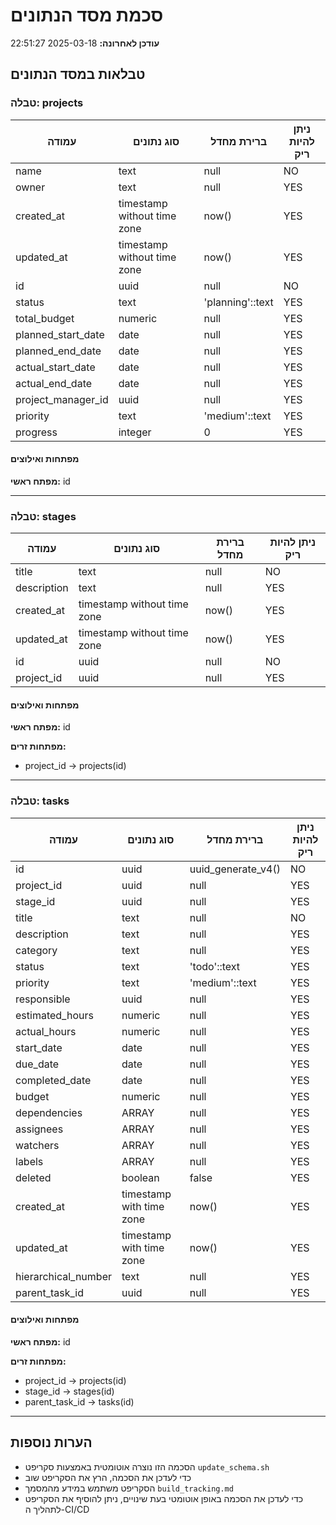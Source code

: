 # סכמת מסד הנתונים

**עודכן לאחרונה:** 2025-03-18 22:51:27

## טבלאות במסד הנתונים

### טבלה: projects

| עמודה | סוג נתונים | ברירת מחדל | ניתן להיות ריק |
|-------|------------|-------------|-----------------|
| name | text | null | NO |
| owner | text | null | YES |
| created_at | timestamp without time zone | now() | YES |
| updated_at | timestamp without time zone | now() | YES |
| id | uuid | null | NO |
| status | text | 'planning'::text | YES |
| total_budget | numeric | null | YES |
| planned_start_date | date | null | YES |
| planned_end_date | date | null | YES |
| actual_start_date | date | null | YES |
| actual_end_date | date | null | YES |
| project_manager_id | uuid | null | YES |
| priority | text | 'medium'::text | YES |
| progress | integer | 0 | YES |

#### מפתחות ואילוצים

**מפתח ראשי:** id

---

### טבלה: stages

| עמודה | סוג נתונים | ברירת מחדל | ניתן להיות ריק |
|-------|------------|-------------|-----------------|
| title | text | null | NO |
| description | text | null | YES |
| created_at | timestamp without time zone | now() | YES |
| updated_at | timestamp without time zone | now() | YES |
| id | uuid | null | NO |
| project_id | uuid | null | YES |

#### מפתחות ואילוצים

**מפתח ראשי:** id

**מפתחות זרים:**
- project_id -> projects(id)

---

### טבלה: tasks

| עמודה | סוג נתונים | ברירת מחדל | ניתן להיות ריק |
|-------|------------|-------------|-----------------|
| id | uuid | uuid_generate_v4() | NO |
| project_id | uuid | null | YES |
| stage_id | uuid | null | YES |
| title | text | null | NO |
| description | text | null | YES |
| category | text | null | YES |
| status | text | 'todo'::text | YES |
| priority | text | 'medium'::text | YES |
| responsible | uuid | null | YES |
| estimated_hours | numeric | null | YES |
| actual_hours | numeric | null | YES |
| start_date | date | null | YES |
| due_date | date | null | YES |
| completed_date | date | null | YES |
| budget | numeric | null | YES |
| dependencies | ARRAY | null | YES |
| assignees | ARRAY | null | YES |
| watchers | ARRAY | null | YES |
| labels | ARRAY | null | YES |
| deleted | boolean | false | YES |
| created_at | timestamp with time zone | now() | YES |
| updated_at | timestamp with time zone | now() | YES |
| hierarchical_number | text | null | YES |
| parent_task_id | uuid | null | YES |

#### מפתחות ואילוצים

**מפתח ראשי:** id

**מפתחות זרים:**
- project_id -> projects(id)
- stage_id -> stages(id)
- parent_task_id -> tasks(id)

---

## הערות נוספות

- הסכמה הזו נוצרה אוטומטית באמצעות סקריפט `update_schema.sh`
- כדי לעדכן את הסכמה, הרץ את הסקריפט שוב
- הסקריפט משתמש במידע מהמסמך `build_tracking.md`
- כדי לעדכן את הסכמה באופן אוטומטי בעת שינויים, ניתן להוסיף את הסקריפט לתהליך ה-CI/CD
